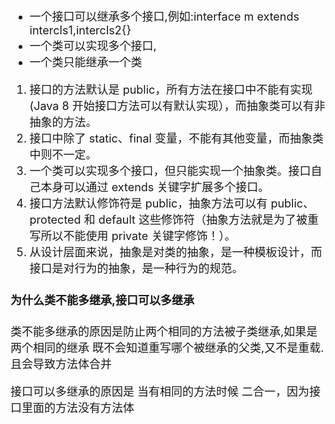 <font size = 4>

- 一个接口可以继承多个接口,例如:interface m extends intercls1,intercls2{}
- 一个类可以实现多个接口,
- 一个类只能继承一个类

1. 接口的方法默认是 public，所有方法在接口中不能有实现(Java 8 开始接口方法可以有默认实现），而抽象类可以有非抽象的方法。
1. 接口中除了 static、final 变量，不能有其他变量，而抽象类中则不一定。
1. 一个类可以实现多个接口，但只能实现一个抽象类。接口自己本身可以通过 extends 关键字扩展多个接口。
1. 接口方法默认修饰符是 public，抽象方法可以有 public、protected 和 default 这些修饰符（抽象方法就是为了被重写所以不能使用 private 关键字修饰！）。
1. 从设计层面来说，抽象是对类的抽象，是一种模板设计，而接口是对行为的抽象，是一种行为的规范。

#### 为什么类不能多继承,接口可以多继承
类不能多继承的原因是防止两个相同的方法被子类继承,如果是两个相同的继承 既不会知道重写哪个被继承的父类,又不是重载.且会导致方法体合并

接口可以多继承的原因是 当有相同的方法时候 二合一，因为接口里面的方法没有方法体